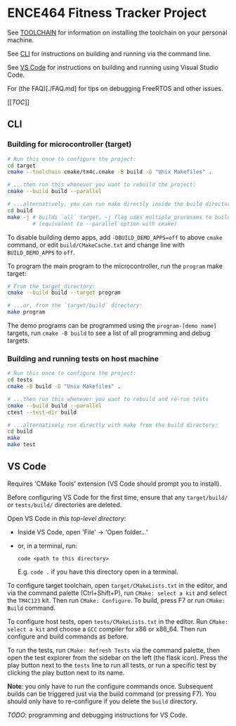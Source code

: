 # ENCE464 Fitness Tracker Project

See [TOOLCHAIN](./TOOLCHAIN.md) for information on installing the toolchain on
your personal machine.

See [CLI](#cli) for instructions on building and running via the command line.

See [VS Code](#vs-code) for instructions on building and running using Visual
Studio Code.

For (the FAQ)[./FAQ.md] for tips on debugging FreeRTOS and other issues.

[[_TOC_]]

## CLI

### Building for microcontroller (target)

```sh
# Run this once to configure the project:
cd target
cmake --toolchain cmake/tm4c.cmake -B build -G "Unix Makefiles" .

# ...then run this whenever you want to rebuild the project:
cmake --build build --parallel

# ...alternatively, you can run make directly inside the build directory:
cd build
make -j # builds `all` target, -j flag uses multiple processes to build
        # (equivalent to --parallel option with cmake)
```

To disable building demo apps, add `-DBUILD_DEMO_APPS=off` to above `cmake`
command, or edit `build/CMakeCache.txt` and change line with `BUILD_DEMO_APPS`
to `off`.

To program the main program to the microcontroller, run the `program` make target:

```sh
# From the target directory:
cmake --build build --target program

# ...or, from the `target/build` directory:
make program
```

The demo programs can be programmed using the `program-[demo name]` targets,
run `cmake -B build` to see a list of all programming and debug targets.

### Building and running tests on host machine

```sh
# Run this once to configure the project:
cd tests
cmake -B build -G "Unix Makefiles" .

# ...then run this whenever you want to rebuild and re-run tests
cmake --build build --parallel
ctest --test-dir build

# ...alternatively run directly with make from the build directory:
cd build
make
make test
```

## VS Code

Requires 'CMake Tools' extension (VS Code should prompt you to install).

Before configuring VS Code for the first time, ensure that any `target/build/`
or `tests/build/` directories are deleted.

Open VS Code in *this top-level directory*:

* Inside VS Code, open 'File' -> 'Open folder...'
* or, in a terminal, run:

  ```
  code <path to this directory>
  ```

  E.g. `code .` if you have this directory open in a terminal.

To configure target toolchain, open `target/CMakeLists.txt` in the editor, and
via the command palette (Ctrl+Shift+P), run `CMake: select a kit` and select the
`TM4C123` kit. Then run `CMake: Configure`. To build, press F7 or run `CMake:
Build` command.

To configure host tests, open `tests/CMakeLists.txt` in the editor. Run `CMake:
select a kit` and choose a `GCC` compiler for x86 or x86_64. Then run configure
and build commands as before.

To run the tests, run `CMake: Refresh Tests` via the command palette, then open
the test explorer from the sidebar on the left (the flask icon). Press the play
button next to the `tests` line to run all tests, or run a specific test by
clicking the play button next to its name.

**Note**: you only have to run the configure commands once. Subsequent builds
can be triggered just via the build command (or pressing F7). You should only
have to re-configure if you delete the `build` directory.

*TODO*: programming and debugging instructions for VS Code.
